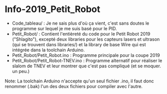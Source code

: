 # Info-2019_Petit_Robot



* Code_tableau/ : Je ne sais plus d'où ça vient, c'est sans doutes le programme sur lequel je me suis basé pour le PID.
* Petit_Robot/ : Contient l'entièreté du code pour le Petit Robot 2019 ("Shlagito"), excepté deux libraries pour les capteurs lasers et ultrason (qui se trouvent dans libraries/) et la library de base Wire qui est intégrée dans la toolchain Arduino.
* Petit_Robot/Petit_Robot.ino : Programme principale pour la coupe 2019
* Petit_Robot/Petit_Robot-TNEV.ino : Programme alternatif pour réaliser le slalom de TNEV et leur montrer que c'est pas compliqué (et se moquer. un peu.)

Note: La toolchain Arduino n'accepte qu'un seul fichier .ino, il faut donc renommer (.bak) l'un des deux fichiers pour compiler avec l'autre.
